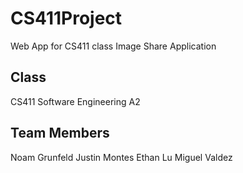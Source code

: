 # CS411Project
Web App for CS411 class 
Image Share Application


Class
---------------------------------------
CS411 Software Engineering
A2


Team Members 
----------------------------------------
Noam Grunfeld
Justin Montes
Ethan Lu
Miguel Valdez
